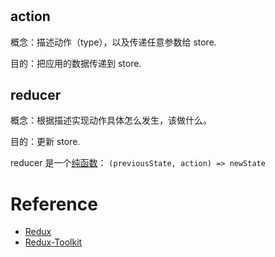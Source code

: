 # 

## action

概念：描述动作（type），以及传递任意参数给 store.

目的：把应用的数据传递到 store.

## reducer

概念：根据描述实现动作具体怎么发生，该做什么。

目的：更新 store.

reducer 是一个[纯函数](https://zh.wikipedia.org/wiki/%E7%BA%AF%E5%87%BD%E6%95%B0)： `(previousState, action) => newState`

# Reference

- [Redux](https://redux.js.org/introduction/getting-started) 
- [Redux-Toolkit](https://redux-toolkit.js.org/introduction/getting-started) 